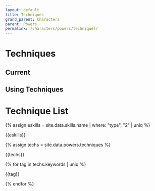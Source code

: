 ```yaml
---
layout: default
title: Techniques
grand_parent: Characters
parent: Powers
permalink: /characters/powers/techniques/
---
```


# Techniques


## Current


## Using Techniques



# Technique List

{% assign eskills = site.data.skills.name | where: "type", "2" | uniq %}
<p>{{eskills}}</p>

{% assign techs = site.data.powers.techniques %}

<p>{{techs}}</p>

{% for tag in techs.keywords | uniq %}
    <p>{{tag}}</p>
{% endfor %}